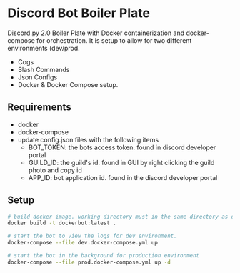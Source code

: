 # Discord Bot Boiler Plate

Discord.py 2.0 Boiler Plate with Docker containerization and docker-compose for orchestration. It is setup to allow for two different environments (dev/prod.

- Cogs
- Slash Commands
- Json Configs
- Docker & Docker Compose setup.

## Requirements

- docker
- docker-compose
- update config.json files with the following items
    - BOT_TOKEN: the bots access token. found in discord developer portal
    - GUILD_ID: the guild's id. found in GUI by right clicking the guild photo and copy id
    - APP_ID: bot application id. found in the discord developer portal

## Setup

```sh
# build docker image. working directory must in the same directory as dockerfile
docker build -t dockerbot:latest .

# start the bot to view the logs for dev environment.
docker-compose --file dev.docker-compose.yml up

# start the bot in the background for production environment
docker-compose --file prod.docker-compose.yml up -d

```

